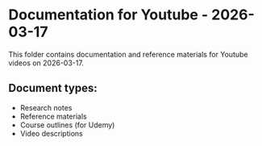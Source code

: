 # Documentation for Youtube - 2026-03-17

This folder contains documentation and reference materials for Youtube videos on 2026-03-17.

## Document types:
- Research notes
- Reference materials
- Course outlines (for Udemy)
- Video descriptions
